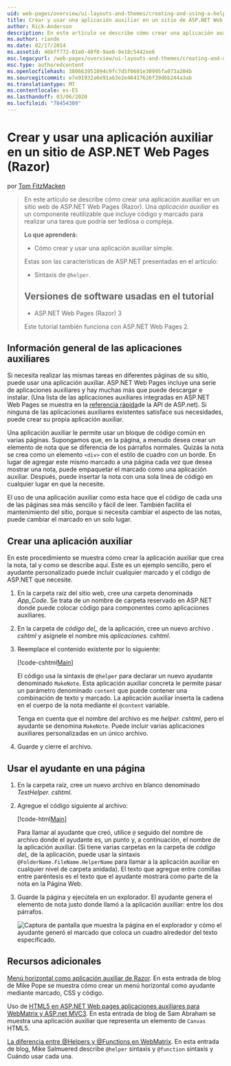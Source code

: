 ```yaml
---
uid: web-pages/overview/ui-layouts-and-themes/creating-and-using-a-helper-in-an-aspnet-web-pages-site
title: Crear y usar una aplicación auxiliar en un sitio de ASP.NET Web Pages (Razor) | Microsoft Docs
author: Rick-Anderson
description: En este artículo se describe cómo crear una aplicación auxiliar en un sitio web de ASP.NET Web Pages (Razor). Una aplicación auxiliar es un componente reutilizable que incluye código y marcado en perf...
ms.author: riande
ms.date: 02/17/2014
ms.assetid: 46bff772-01e0-40f0-9ae6-9e18c5442ee6
msc.legacyurl: /web-pages/overview/ui-layouts-and-themes/creating-and-using-a-helper-in-an-aspnet-web-pages-site
msc.type: authoredcontent
ms.openlocfilehash: 380663951094c9fc7d5f0601e30995fa073a204b
ms.sourcegitcommit: e7e91932a6e91a63e2e46417626f39d6b244a3ab
ms.translationtype: MT
ms.contentlocale: es-ES
ms.lasthandoff: 03/06/2020
ms.locfileid: "78454309"
---
```

# <a name="creating-and-using-a-helper-in-an-aspnet-web-pages-razor-site"></a>Crear y usar una aplicación auxiliar en un sitio de ASP.NET Web Pages (Razor)

por [Tom FitzMacken](https://github.com/tfitzmac)

> En este artículo se describe cómo crear una aplicación auxiliar en un sitio web de ASP.NET Web Pages (Razor). Una *aplicación auxiliar* es un componente reutilizable que incluye código y marcado para realizar una tarea que podría ser tediosa o compleja.
> 
> **Lo que aprenderá:** 
> 
> - Cómo crear y usar una aplicación auxiliar simple.
> 
> Estas son las características de ASP.NET presentadas en el artículo:
> 
> - Sintaxis de `@helper`.
>   
> 
> ## <a name="software-versions-used-in-the-tutorial"></a>Versiones de software usadas en el tutorial
> 
> 
> - ASP.NET Web Pages (Razor) 3
>   
> 
> Este tutorial también funciona con ASP.NET Web Pages 2.

## <a name="overview-of-helpers"></a>Información general de las aplicaciones auxiliares

Si necesita realizar las mismas tareas en diferentes páginas de su sitio, puede usar una aplicación auxiliar. ASP.NET Web Pages incluye una serie de aplicaciones auxiliares y hay muchas más que puede descargar e instalar. (Una lista de las aplicaciones auxiliares integradas en ASP.NET Web Pages se muestra en la [referencia rápida](https://go.microsoft.com/fwlink/?LinkId=202907)de la API de ASP.net). Si ninguna de las aplicaciones auxiliares existentes satisface sus necesidades, puede crear su propia aplicación auxiliar.

Una aplicación auxiliar le permite usar un bloque de código común en varias páginas. Supongamos que, en la página, a menudo desea crear un elemento de nota que se diferencia de los párrafos normales. Quizás la nota se crea como un elemento `<div>` con el estilo de cuadro con un borde. En lugar de agregar este mismo marcado a una página cada vez que desea mostrar una nota, puede empaquetar el marcado como una aplicación auxiliar. Después, puede insertar la nota con una sola línea de código en cualquier lugar en que la necesite.

El uso de una aplicación auxiliar como esta hace que el código de cada una de las páginas sea más sencillo y fácil de leer. También facilita el mantenimiento del sitio, porque si necesita cambiar el aspecto de las notas, puede cambiar el marcado en un solo lugar.

## <a name="creating-a-helper"></a>Crear una aplicación auxiliar

En este procedimiento se muestra cómo crear la aplicación auxiliar que crea la nota, tal y como se describe aquí. Este es un ejemplo sencillo, pero el ayudante personalizado puede incluir cualquier marcado y el código de ASP.NET que necesite.

1. En la carpeta raíz del sitio web, cree una carpeta denominada *App\_Code*. Se trata de un nombre de carpeta reservado en ASP.NET donde puede colocar código para componentes como aplicaciones auxiliares.
2. En la carpeta de *código del\_* de la aplicación, cree un nuevo archivo *. cshtml* y asígnele el nombre mis *aplicaciones. cshtml*.
3. Reemplace el contenido existente por lo siguiente:

    [!code-cshtml[Main](creating-and-using-a-helper-in-an-aspnet-web-pages-site/samples/sample1.cshtml)]

    El código usa la sintaxis de `@helper` para declarar un nuevo ayudante denominado `MakeNote`. Esta aplicación auxiliar concreta le permite pasar un parámetro denominado `content` que puede contener una combinación de texto y marcado. La aplicación auxiliar inserta la cadena en el cuerpo de la nota mediante el `@content` variable.

    Tenga en cuenta que el nombre del archivo es me *helper. cshtml*, pero el ayudante se denomina `MakeNote`. Puede incluir varias aplicaciones auxiliares personalizadas en un único archivo.
4. Guarde y cierre el archivo.

## <a name="using-the-helper-in-a-page"></a>Usar el ayudante en una página

1. En la carpeta raíz, cree un nuevo archivo en blanco denominado *TestHelper. cshtml*.
2. Agregue el código siguiente al archivo:

    [!code-html[Main](creating-and-using-a-helper-in-an-aspnet-web-pages-site/samples/sample2.html)]

    Para llamar al ayudante que creó, utilice `@` seguido del nombre de archivo donde el ayudante es, un punto y, a continuación, el nombre de la aplicación auxiliar. (Si tiene varias carpetas en la carpeta de *código del\_* de la aplicación, puede usar la sintaxis `@FolderName.FileName.HelperName` para llamar a la aplicación auxiliar en cualquier nivel de carpeta anidada). El texto que agregue entre comillas entre paréntesis es el texto que el ayudante mostrará como parte de la nota en la Página Web.
3. Guarde la página y ejecútela en un explorador. El ayudante genera el elemento de nota justo donde llamó a la aplicación auxiliar: entre los dos párrafos.

    ![Captura de pantalla que muestra la página en el explorador y cómo el ayudante generó el marcado que coloca un cuadro alrededor del texto especificado.](creating-and-using-a-helper-in-an-aspnet-web-pages-site/_static/image1.png)

## <a name="additional-resources"></a>Recursos adicionales

[Menú horizontal como aplicación auxiliar de Razor](http://mikepope.com/blog/DisplayBlog.aspx?permalink=2341). En esta entrada de blog de Mike Pope se muestra cómo crear un menú horizontal como ayudante mediante marcado, CSS y código.

Uso de [HTML5 en ASP.NET Web pages aplicaciones auxiliares para WebMatrix y ASP.net MVC3](http://geekswithblogs.net/wildturtle/archive/2010/11/08/html5-in-asp.net-web-pages-helpers-for-webmatrix-and_aspnet_mvc3.aspx). En esta entrada de blog de Sam Abraham se muestra una aplicación auxiliar que representa un elemento de `Canvas` HTML5.

[La diferencia entre @Helpers y @Functions en WebMatrix](http://www.mikesdotnetting.com/Article/173/The-Difference-Between-@Helpers-and-@Functions-In-WebMatrix). En esta entrada de blog, Mike Salmuered describe `@helper` sintaxis y `@function` sintaxis y Cuándo usar cada una.
